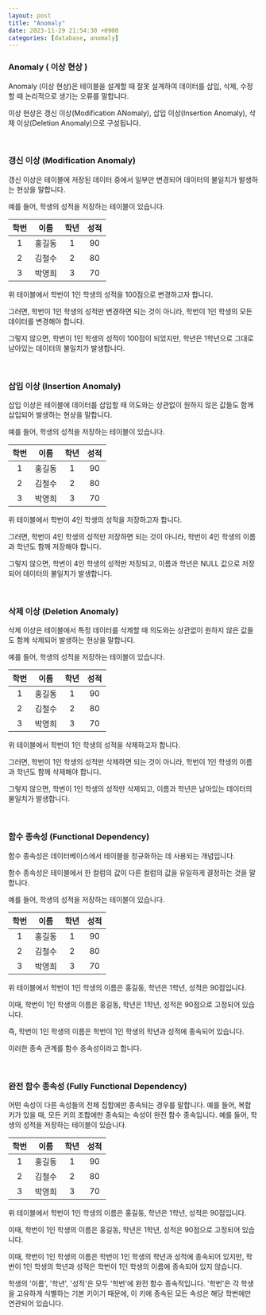 ```yaml
---
layout: post
title: "Anomaly"
date: 2023-11-29 21:54:30 +0900
categories: [database, anomaly]
---
```


### Anomaly ( 이상 현상 )

Anomaly (이상 현상)은 테이블을 설계할 때 잘못 설계하여 데이터를 삽입, 삭제, 수정할 때 논리적으로 생기는 오류를 말합니다.

이상 현상은 갱신 이상(Modification ANomaly), 삽입 이상(Insertion Anomaly), 삭제 이상(Deletion Anomaly)으로 구성됩니다.

<br>

### 갱신 이상 (Modification Anomaly)

갱신 이상은 테이블에 저장된 데이터 중에서 일부만 변경되어 데이터의 불일치가 발생하는 현상을 말합니다.

예를 들어, 학생의 성적을 저장하는 테이블이 있습니다.

| 학번 | 이름 | 학년 | 성적 |
|:---:|:---:|:---:|:---:|
| 1 | 홍길동 | 1 | 90 |
| 2 | 김철수 | 2 | 80 |
| 3 | 박영희 | 3 | 70 |

위 테이블에서 학번이 1인 학생의 성적을 100점으로 변경하고자 합니다.

그러면, 학번이 1인 학생의 성적만 변경하면 되는 것이 아니라, 학번이 1인 학생의 모든 데이터를 변경해야 합니다.

그렇지 않으면, 학번이 1인 학생의 성적이 100점이 되었지만, 학년은 1학년으로 그대로 남아있는 데이터의 불일치가 발생합니다.

<br>

### 삽입 이상 (Insertion Anomaly)

삽입 이상은 테이블에 데이터를 삽입할 때 의도와는 상관없이 원하지 않은 값들도 함께 삽입되어 발생하는 현상을 말합니다.

예를 들어, 학생의 성적을 저장하는 테이블이 있습니다.

| 학번 | 이름 | 학년 | 성적 |
|:---:|:---:|:---:|:---:|
| 1 | 홍길동 | 1 | 90 |
| 2 | 김철수 | 2 | 80 |
| 3 | 박영희 | 3 | 70 |

위 테이블에서 학번이 4인 학생의 성적을 저장하고자 합니다.

그러면, 학번이 4인 학생의 성적만 저장하면 되는 것이 아니라, 학번이 4인 학생의 이름과 학년도 함께 저장해야 합니다.

그렇지 않으면, 학번이 4인 학생의 성적만 저장되고, 이름과 학년은 NULL 값으로 저장되어 데이터의 불일치가 발생합니다.

<br>

### 삭제 이상 (Deletion Anomaly)

삭제 이상은 테이블에서 특정 데이터를 삭제할 때 의도와는 상관없이 원하지 않은 값들도 함께 삭제되어 발생하는 현상을 말합니다.

예를 들어, 학생의 성적을 저장하는 테이블이 있습니다.

| 학번 | 이름 | 학년 | 성적 |
|:---:|:---:|:---:|:---:|
| 1 | 홍길동 | 1 | 90 |
| 2 | 김철수 | 2 | 80 |
| 3 | 박영희 | 3 | 70 |

위 테이블에서 학번이 1인 학생의 성적을 삭제하고자 합니다.

그러면, 학번이 1인 학생의 성적만 삭제하면 되는 것이 아니라, 학번이 1인 학생의 이름과 학년도 함께 삭제해야 합니다.

그렇지 않으면, 학번이 1인 학생의 성적만 삭제되고, 이름과 학년은 남아있는 데이터의 불일치가 발생합니다.

<br>

### 함수 종속성 (Functional Dependency)

함수 종속성은 데이터베이스에서 테이블을 정규화하는 데 사용되는 개념입니다.

함수 종속성은 테이블에서 한 컬럼의 값이 다른 컬럼의 값을 유일하게 결정하는 것을 말합니다.

예를 들어, 학생의 성적을 저장하는 테이블이 있습니다.

| 학번 | 이름 | 학년 | 성적 |
|:---:|:---:|:---:|:---:|
| 1 | 홍길동 | 1 | 90 |
| 2 | 김철수 | 2 | 80 |
| 3 | 박영희 | 3 | 70 |

위 테이블에서 학번이 1인 학생의 이름은 홍길동, 학년은 1학년, 성적은 90점입니다.

이때, 학번이 1인 학생의 이름은 홍길동, 학년은 1학년, 성적은 90점으로 고정되어 있습니다.

즉, 학번이 1인 학생의 이름은 학번이 1인 학생의 학년과 성적에 종속되어 있습니다.

이러한 종속 관계를 함수 종속성이라고 합니다.

<br>

### 완전 함수 종속성 (Fully Functional Dependency)

어떤 속성이 다른 속성들의 전체 집합에만 종속되는 경우를 말합니다. 예를 들어, 복합 키가 있을 때, 모든 키의 조합에만 종속되는 속성이 완전 함수 종속입니다.
예를 들어, 학생의 성적을 저장하는 테이블이 있습니다.

| 학번 | 이름 | 학년 | 성적 |
|:---:|:---:|:---:|:---:|
| 1 | 홍길동 | 1 | 90 |
| 2 | 김철수 | 2 | 80 |
| 3 | 박영희 | 3 | 70 |

위 테이블에서 학번이 1인 학생의 이름은 홍길동, 학년은 1학년, 성적은 90점입니다.

이때, 학번이 1인 학생의 이름은 홍길동, 학년은 1학년, 성적은 90점으로 고정되어 있습니다.

이때, 학번이 1인 학생의 이름은 학번이 1인 학생의 학년과 성적에 종속되어 있지만, 학번이 1인 학생의 학년과 성적은 학번이 1인 학생의 이름에 종속되어 있지 않습니다.

학생의 '이름', '학년', '성적'은 모두 '학번'에 완전 함수 종속적입니다. '학번'은 각 학생을 고유하게 식별하는 기본 키이기 때문에, 이 키에 종속된 모든 속성은 해당 학번에만 연관되어 있습니다.
